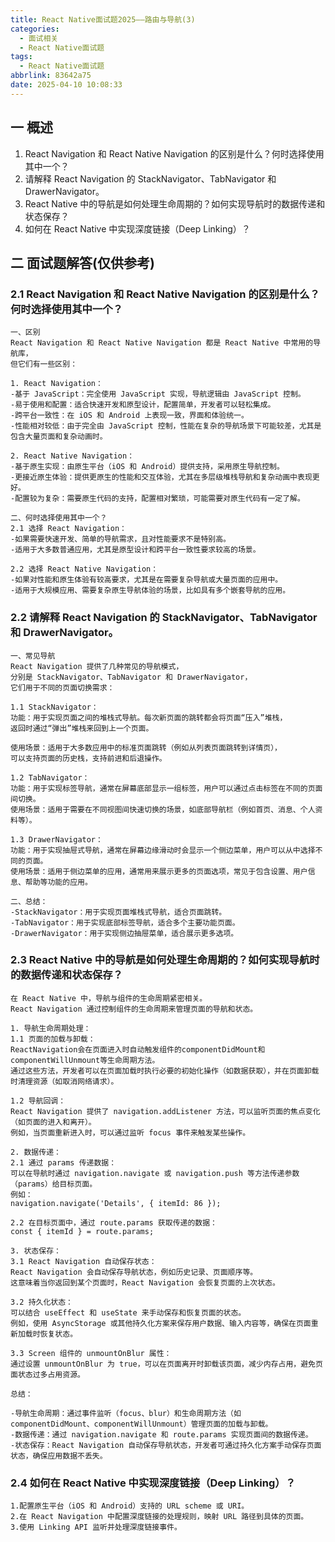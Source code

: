 ```yaml
---
title: React Native面试题2025——路由与导航(3)
categories:
  - 面试相关
  - React Native面试题
tags:
  - React Native面试题
abbrlink: 83642a75
date: 2025-04-10 10:08:33
---
```

## 一 概述

1. React Navigation 和 React Native Navigation 的区别是什么？何时选择使用其中一个？
2. 请解释 React Navigation 的 StackNavigator、TabNavigator 和 DrawerNavigator。
3. React Native 中的导航是如何处理生命周期的？如何实现导航时的数据传递和状态保存？
4. 如何在 React Native 中实现深度链接（Deep Linking）？

<!--more-->

## 二 面试题解答(仅供参考)

### 2.1 React Navigation 和 React Native Navigation 的区别是什么？何时选择使用其中一个？

```
一、区别
React Navigation 和 React Native Navigation 都是 React Native 中常用的导航库，
但它们有一些区别：

1. React Navigation：
-基于 JavaScript：完全使用 JavaScript 实现，导航逻辑由 JavaScript 控制。
-易于使用和配置：适合快速开发和原型设计，配置简单，开发者可以轻松集成。
-跨平台一致性：在 iOS 和 Android 上表现一致，界面和体验统一。
-性能相对较低：由于完全由 JavaScript 控制，性能在复杂的导航场景下可能较差，尤其是包含大量页面和复杂动画时。

2. React Native Navigation：
-基于原生实现：由原生平台（iOS 和 Android）提供支持，采用原生导航控制。
-更接近原生体验：提供更原生的性能和交互体验，尤其在多层级堆栈导航和复杂动画中表现更好。
-配置较为复杂：需要原生代码的支持，配置相对繁琐，可能需要对原生代码有一定了解。

二、何时选择使用其中一个？
2.1 选择 React Navigation：
-如果需要快速开发、简单的导航需求，且对性能要求不是特别高。
-适用于大多数普通应用，尤其是原型设计和跨平台一致性要求较高的场景。

2.2 选择 React Native Navigation：
-如果对性能和原生体验有较高要求，尤其是在需要复杂导航或大量页面的应用中。
-适用于大规模应用、需要复杂原生导航体验的场景，比如具有多个嵌套导航的应用。
```

### 2.2 请解释 React Navigation 的 StackNavigator、TabNavigator 和 DrawerNavigator。

```
一、常见导航
React Navigation 提供了几种常见的导航模式，
分别是 StackNavigator、TabNavigator 和 DrawerNavigator，
它们用于不同的页面切换需求：

1.1 StackNavigator：
功能：用于实现页面之间的堆栈式导航。每次新页面的跳转都会将页面“压入”堆栈，
返回时通过“弹出”堆栈来回到上一个页面。

使用场景：适用于大多数应用中的标准页面跳转（例如从列表页面跳转到详情页），
可以支持页面的历史栈，支持前进和后退操作。

1.2 TabNavigator：
功能：用于实现标签导航，通常在屏幕底部显示一组标签，用户可以通过点击标签在不同的页面间切换。
使用场景：适用于需要在不同视图间快速切换的场景，如底部导航栏（例如首页、消息、个人资料等）。

1.3 DrawerNavigator：
功能：用于实现抽屉式导航，通常在屏幕边缘滑动时会显示一个侧边菜单，用户可以从中选择不同的页面。
使用场景：适用于侧边菜单的应用，通常用来展示更多的页面选项，常见于包含设置、用户信息、帮助等功能的应用。

二、总结：
-StackNavigator：用于实现页面堆栈式导航，适合页面跳转。
-TabNavigator：用于实现底部标签导航，适合多个主要功能页面。
-DrawerNavigator：用于实现侧边抽屉菜单，适合展示更多选项。
```

### 2.3 React Native 中的导航是如何处理生命周期的？如何实现导航时的数据传递和状态保存？

```
在 React Native 中，导航与组件的生命周期紧密相关。
React Navigation 通过控制组件的生命周期来管理页面的导航和状态。

1. 导航生命周期处理：
1.1 页面的加载与卸载：
ReactNavigation会在页面进入时自动触发组件的componentDidMount和componentWillUnmount等生命周期方法。
通过这些方法，开发者可以在页面加载时执行必要的初始化操作（如数据获取），并在页面卸载时清理资源（如取消网络请求）。

1.2 导航回调：
React Navigation 提供了 navigation.addListener 方法，可以监听页面的焦点变化（如页面的进入和离开）。
例如，当页面重新进入时，可以通过监听 focus 事件来触发某些操作。

2. 数据传递：
2.1 通过 params 传递数据：
可以在导航时通过 navigation.navigate 或 navigation.push 等方法传递参数（params）给目标页面。
例如：
navigation.navigate('Details', { itemId: 86 });

2.2 在目标页面中，通过 route.params 获取传递的数据：
const { itemId } = route.params;

3. 状态保存：
3.1 React Navigation 自动保存状态：
React Navigation 会自动保存导航状态，例如历史记录、页面顺序等。
这意味着当你返回到某个页面时，React Navigation 会恢复页面的上次状态。

3.2 持久化状态：
可以结合 useEffect 和 useState 来手动保存和恢复页面的状态。
例如，使用 AsyncStorage 或其他持久化方案来保存用户数据、输入内容等，确保在页面重新加载时恢复状态。

3.3 Screen 组件的 unmountOnBlur 属性：
通过设置 unmountOnBlur 为 true，可以在页面离开时卸载该页面，减少内存占用，避免页面状态过多占用资源。

总结：

-导航生命周期：通过事件监听（focus、blur）和生命周期方法（如 componentDidMount、componentWillUnmount）管理页面的加载与卸载。
-数据传递：通过 navigation.navigate 和 route.params 实现页面间的数据传递。
-状态保存：React Navigation 自动保存导航状态，开发者可通过持久化方案手动保存页面状态，确保应用数据不丢失。
```

### 2.4 如何在 React Native 中实现深度链接（Deep Linking）？

```
1.配置原生平台（iOS 和 Android）支持的 URL scheme 或 URI。
2.在 React Navigation 中配置深度链接的处理规则，映射 URL 路径到具体的页面。
3.使用 Linking API 监听并处理深度链接事件。
```


